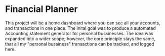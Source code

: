 # Financial Planner
This project will be a home dashboard where you can see all your accounts, and transactions in one place.
The inital goal was to produce a automated Accounting statement generator for personal bussinesses. 
The idea was expanded into a wider scope; however, the core principle stays the same, that all my "personal bussiness" transactions can be tracked, and logged here. 
